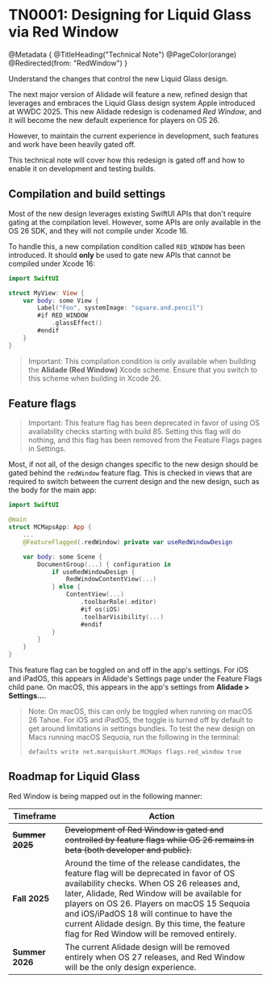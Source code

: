 # TN0001: Designing for Liquid Glass via Red Window

@Metadata {
    @TitleHeading("Technical Note")
    @PageColor(orange)
    @Redirected(from: "RedWindow")
}

Understand the changes that control the new Liquid Glass design.

The next major version of Alidade will feature a new, refined design that
leverages and embraces the Liquid Glass design system Apple introduced at
WWDC 2025. This new Alidade redesign is codenamed _Red Window_, and it
will become the new default experience for players on OS 26.

However, to maintain the current experience in development, such features
and work have been heavily gated off.

This technical note will cover how this redesign is gated off and how to
enable it on development and testing builds.

## Compilation and build settings

Most of the new design leverages existing SwiftUI APIs that don't require
gating at the compilation level. However, some APIs are only available in
the OS 26 SDK, and they will not compile under Xcode 16.

To handle this, a new compilation condition called `RED_WINDOW` has been
introduced. It should **only** be used to gate new APIs that cannot be
compiled under Xcode 16:

```swift
import SwiftUI

struct MyView: View {
    var body: some View {
        Label("Foo", systemImage: "square.and.pencil")
        #if RED_WINDOW
            .glassEffect()
        #endif
    }
}
```

> Important: This compilation condition is only available when building
> the **Alidade (Red Window)** Xcode scheme. Ensure that you switch to
> this scheme when building in Xcode 26.

## Feature flags

> Important: This feature flag has been deprecated in favor of using OS
> availability checks starting with build 85. Setting this flag will do
> nothing, and this flag has been removed from the Feature Flags pages in
> Settings.

Most, if not all, of the design changes specific to the new design should
be gated behind the `redWindow` feature flag. This is checked in views
that are required to switch between the current design and the new design,
such as the body for the main app:

```swift
import SwiftUI

@main
struct MCMapsApp: App {
    ...
    @FeatureFlagged(.redWindow) private var useRedWindowDesign

    var body: some Scene {
        DocumentGroup(...) { configuration in
            if useRedWindowDesign {
                RedWindowContentView(...)
            } else {
                ContentView(...)
                    .toolbarRole(.editor)
                    #if os(iOS)
                    .toolbarVisibility(...)
                    #endif
            }
        }
    }
}
```

This feature flag can be toggled on and off in the app's settings. For iOS
and iPadOS, this appears in Alidade's Settings page under the Feature
Flags child pane. On macOS, this appears in the app's settings from
**Alidade > Settings...**.

> Note: On macOS, this can only be toggled when running on macOS 26 Tahoe.
> For iOS and iPadOS, the toggle is turned off by default to get around
> limitations in settings bundles. To test the new design on Macs running
> macOS Sequoia, run the following in the terminal:
>
> ```
> defaults write net.marquiskurt.MCMaps flags.red_window true
> ```

## Roadmap for Liquid Glass

Red Window is being mapped out in the following manner:

| Timeframe | Action |
| --- | --- |
| ~~**Summer 2025**~~ | ~~Development of Red Window is gated and controlled by feature flags while OS 26 remains in beta (both developer and public).~~ |
| **Fall 2025** | Around the time of the release candidates, the feature flag will be deprecated in favor of OS availability checks. When OS 26 releases and, later, Alidade, Red Window will be available for players on OS 26. Players on macOS 15 Sequoia and iOS/iPadOS 18 will continue to have the current Alidade design. By this time, the feature flag for Red Window will be removed entirely.
| **Summer 2026** | The current Alidade design will be removed entirely when OS 27 releases, and Red Window will be the only design experience. |
